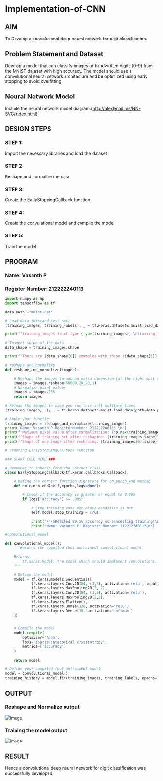 # Implementation-of-CNN

## AIM

To Develop a convolutional deep neural network for digit classification.

## Problem Statement and Dataset
Develop a model that can classify images of handwritten digits (0-9) from the MNIST dataset with high accuracy. The model should use a convolutional 
neural network architecture and be optimized using early stopping to avoid overfitting.

## Neural Network Model

Include the neural network model diagram.(http://alexlenail.me/NN-SVG/index.html)

## DESIGN STEPS

### STEP 1:
Import the necessary libraries and  load the dataset

### STEP 2:
Reshape and normalize the data 

### STEP 3:
Create the EarlyStoppingCallback function 

### STEP 4:
Create the convulational model and compile the model

### STEP 5:
Train the model

## PROGRAM

### Name: Vasanth P
### Register Number: 212222240113


```python
import numpy as np
import tensorflow as tf

data_path ="mnist.npz"

# Load data (discard test set)
(training_images, training_labels), _ = tf.keras.datasets.mnist.load_data(path=data_path)

print(f"training_images is of type {type(training_images)}.\ntraining_labels is of type {type(training_labels)}\n")

# Inspect shape of the data
data_shape = training_images.shape

print(f"There are {data_shape[0]} examples with shape ({data_shape[1]}, {data_shape[2]})")

# reshape_and_normalize
def reshape_and_normalize(images):
  
    # Reshape the images to add an extra dimension (at the right-most side of the array)
    images = images.reshape(60000,28,28,1)
    # Normalize pixel values
    images = images/255
    return images

# Reload the images in case you run this cell multiple times
(training_images, _), _ = tf.keras.datasets.mnist.load_data(path=data_path)

# Apply your function
training_images = reshape_and_normalize(training_images)
print('Name: Vasanth P RegisterNumber: 212222240113 \n')
print(f"Maximum pixel value after normalization: {np.max(training_images)}\n")
print(f"Shape of training set after reshaping: {training_images.shape}\n")
print(f"Shape of one image after reshaping: {training_images[0].shape}")

# Creating EarlyStoppingCallback function

### START CODE HERE ###

# Remember to inherit from the correct class
class EarlyStoppingCallback(tf.keras.callbacks.Callback):

    # Define the correct function signature for on_epoch_end method
    def on_epoch_end(self,epochs,logs=None):

        # Check if the accuracy is greater or equal to 0.995
        if logs['accuracy'] >= .995:

            # Stop training once the above condition is met
            self.model.stop_training = True

            print("\n\nReached 99.5% accuracy so cancelling training!\n")
            print('Name: Vasanth P  Register Number: 212222240113\n')

#convolutional_model

def convolutional_model():
    """Returns the compiled (but untrained) convolutional model.

    Returns:
        tf.keras.Model: The model which should implement convolutions.
    """

    # Define the model
    model = tf.keras.models.Sequential([ 
            tf.keras.layers.Conv2D(64, (3,3), activation='relu', input_shape=(28, 28, 1)),
            tf.keras.layers.MaxPooling2D(2, 2),
            tf.keras.layers.Conv2D(64, (3,3), activation='relu'),
            tf.keras.layers.MaxPooling2D(2,2),
            tf.keras.layers.Flatten(),
            tf.keras.layers.Dense(128, activation='relu'),
            tf.keras.layers.Dense(10, activation='softmax')
    ]) 


    # Compile the model
    model.compile(
		optimizer='adam',
		loss='sparse_categorical_crossentropy',
		metrics=['accuracy']
	)
          
    return model

# Define your compiled (but untrained) model
model = convolutional_model()
training_history = model.fit(training_images, training_labels, epochs=10, callbacks=[EarlyStoppingCallback()])
```

## OUTPUT

### Reshape and Normalize output

![image](https://github.com/user-attachments/assets/83080d84-0780-4241-9092-8449abe36a92)


### Training the model output

![image](https://github.com/user-attachments/assets/2baa9be8-eede-4a1f-a92a-62d48e993040)



## RESULT
Hence a convolutional deep neural network for digit classification was successfully developed.
